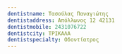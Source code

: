 ```yaml
---
dentistname: Τασούλας Παναγιώτης
dentistaddress: Απόλλωνος 12 42131
dentistmobile: 2431076722
dentistcity: ΤΡΙΚΑΛΑ
dentistspecialty: Οδοντίατρος
---
```


